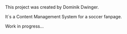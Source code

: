 This project was created by Dominik Dwinger.

It´s a Content Management System for a soccer fanpage.

Work in progress...
